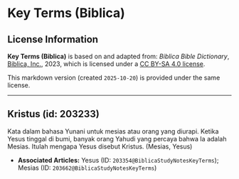 # Key Terms (Biblica)

## License Information

**Key Terms (Biblica)** is based on and adapted from: _Biblica Bible Dictionary_, [Biblica, Inc.](https://www.biblica.com/), 2023, which is licensed under a [CC BY-SA 4.0 license](https://creativecommons.org/licenses/by-sa/4.0/legalcode.en).

This markdown version (created `2025-10-20`) is provided under the same license.



--------------------------------

## Kristus (id: 203233)

Kata dalam bahasa Yunani untuk mesias atau orang yang diurapi. Ketika Yesus tinggal di bumi, banyak orang Yahudi yang percaya bahwa Ia adalah Mesias. Itulah mengapa Yesus disebut Kristus. (Mesias, Yesus)

* **Associated Articles:** Yesus (ID: `203354@BiblicaStudyNotesKeyTerms`); Mesias (ID: `203662@BiblicaStudyNotesKeyTerms`)

